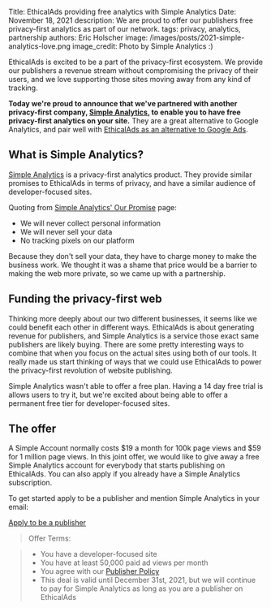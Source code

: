 Title: EthicalAds providing free analytics with Simple Analytics
Date: November 18, 2021
description: We are proud to offer our publishers free privacy-first analytics as part of our network.
tags: privacy, analytics, partnership
authors: Eric Holscher
image: /images/posts/2021-simple-analytics-love.png
image_credit: Photo by Simple Analytics :)

EthicalAds is excited to be a part of the privacy-first ecosystem.
We provide our publishers a revenue stream without compromising the privacy of their users,
and we love supporting those sites moving away from any kind of tracking.

**Today we're proud to announce that we've partnered with another privacy-first company,
[Simple Analytics](https://simpleanalytics.com/?ref=ethicalads-blog),
to enable you to have free privacy-first analytics on your site.**
They are a great alternative to Google Analytics,
and pair well with [EthicalAds as an alternative to Google Ads](https://www.ethicalads.io/alternative-to-google-ads/).

## What is Simple Analytics?

[Simple Analytics](https://simpleanalytics.com/?ref=ethicalads-blog) is a privacy-first analytics product.
They provide similar promises to EthicalAds in terms of privacy,
and have a similar audience of developer-focused sites. 

Quoting from [Simple Analytics' Our Promise](https://simpleanalytics.com/our-promise) page:

* We will never collect personal information
* We will never sell your data
* No tracking pixels on our platform

Because they don't sell your data,
they have to charge money to make the business work.
We thought it was a shame that price would be a barrier to making the web more private,
so we came up with a partnership.

## Funding the privacy-first web

Thinking more deeply about our two different businesses, 
it seems like we could benefit each other in different ways. 
EthicalAds is about generating revenue for publishers, and Simple Analytics is a service those exact same publishers are likely buying. 
There are some pretty interesting ways to combine that when you focus on the actual sites using both of our tools. 
It really made us start thinking of ways that we could use EthicalAds to power the privacy-first revolution of website publishing.

Simple Analytics wasn't able to offer a free plan.
Having a 14 day free trial is allows users to try it,
but we're excited about being able to offer a permanent free tier for developer-focused sites. 

## The offer

A Simple Account normally costs $19 a month for 100k page views and $59 for 1 million page views.
In this joint offer,
we would like to give away a free Simple Analytics account for everybody that starts publishing on EthicalAds.
You can also apply if you already have a Simple Analytics subscription.

To get started apply to be a publisher and mention Simple Analytics in your email:

<a href="https://www.ethicalads.io/publishers/#inbound-form" class="btn btn-primary lift mr-0 mr-sm-5 mb-2" data-aos="fade-left" data-aos-delay="200">
  Apply to be a publisher
</a>

> Offer Terms:

> * You have a developer-focused site
> * You have at least 50,000 paid ad views per month
> * You agree with our [Publisher Policy](https://www.ethicalads.io/publisher-policy/)
> * This deal is valid until December 31st, 2021, but we will continue to pay for Simple Analytics as long as you are a publisher on EthicalAds

